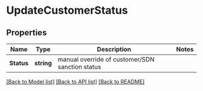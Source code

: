 # UpdateCustomerStatus

## Properties

Name | Type | Description | Notes
------------ | ------------- | ------------- | -------------
**Status** | **string** | manual override of customer/SDN sanction status | 

[[Back to Model list]](../README.md#documentation-for-models) [[Back to API list]](../README.md#documentation-for-api-endpoints) [[Back to README]](../README.md)



